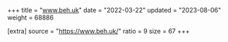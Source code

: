 +++
title = "www.beh.uk"
date = "2022-03-22"
updated = "2023-08-06"
weight = 68886

[extra]
source = "https://www.beh.uk/"
ratio = 9
size = 67
+++
